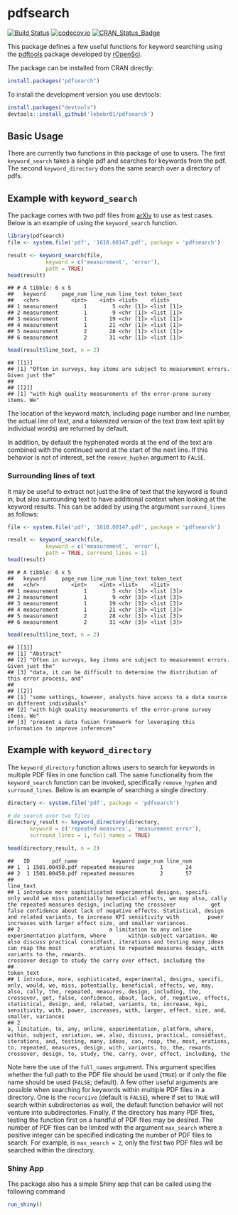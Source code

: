 # pdfsearch

[![Build Status](https://travis-ci.org/lebebr01/pdfsearch.svg?branch=master)](https://travis-ci.org/lebebr01/pdfsearch)
[![codecov.io](https://codecov.io/github/lebebr01/pdfsearch/coverage.svg?branch=master)](https://codecov.io/github/lebebr01/pdfsearch?branch=master)
[![CRAN_Status_Badge](http://www.r-pkg.org/badges/version/pdfsearch)](http://cran.r-project.org/package=pdfsearch)

This package defines a few useful functions for keyword searching using the [pdftools](https://github.com/ropensci/pdftools)  package developed by [rOpenSci](https://ropensci.org/).

The package can be installed from CRAN directly:

```r
install.packages("pdfsearch")
```

To install the development version you use devtools:

```r
install.packages("devtools")
devtools::install_github('lebebr01/pdfsearch')
```

## Basic Usage
There are currently two functions in this package of use to users. The first `keyword_search` takes a single pdf and searches for keywords from the pdf. The second `keyword_directory` does the same search over a directory of pdfs.

## Example with `keyword_search`
The package comes with two pdf files from [arXiv](https://arxiv.org/) to use as test cases. Below is an example of using the `keyword_search` function.

```r
library(pdfsearch)
file <- system.file('pdf', '1610.00147.pdf', package = 'pdfsearch')

result <- keyword_search(file, 
            keyword = c('measurement', 'error'),
            path = TRUE)
head(result)
```

```
## # A tibble: 6 x 5
##   keyword     page_num line_num line_text token_text
##   <chr>          <int>    <int> <list>    <list>    
## 1 measurement        1        5 <chr [1]> <list [1]>
## 2 measurement        1        9 <chr [1]> <list [1]>
## 3 measurement        1       19 <chr [1]> <list [1]>
## 4 measurement        1       21 <chr [1]> <list [1]>
## 5 measurement        2       28 <chr [1]> <list [1]>
## 6 measurement        2       31 <chr [1]> <list [1]>
```

```r
head(result$line_text, n = 2)
```

```
## [[1]]
## [1] "Often in surveys, key items are subject to measurement errors. Given just the"
## 
## [[2]]
## [1] "with high quality measurements of the error-prone survey items. We"
```

The location of the keyword match, including page number and line number, the actual line of text, and a tokenized version of the text (raw text split by individual words) are returned by default.

In addition, by default the hyphenated words at the end of the text are combined with the continued word at the start of the next line. If this behavior is not of interest, set the `remove_hyphen` argument to `FALSE`.

### Surrounding lines of text 
It may be useful to extract not just the line of text that the keyword is found in, but also surrounding text to have additional context when looking at the keyword results. This can be added by using the argument `surround_lines` as follows:

```r
file <- system.file('pdf', '1610.00147.pdf', package = 'pdfsearch')

result <- keyword_search(file, 
            keyword = c('measurement', 'error'),
            path = TRUE, surround_lines = 1)
head(result)
```

```
## # A tibble: 6 x 5
##   keyword     page_num line_num line_text token_text
##   <chr>          <int>    <int> <list>    <list>    
## 1 measurement        1        5 <chr [3]> <list [3]>
## 2 measurement        1        9 <chr [3]> <list [3]>
## 3 measurement        1       19 <chr [3]> <list [3]>
## 4 measurement        1       21 <chr [3]> <list [3]>
## 5 measurement        2       28 <chr [3]> <list [3]>
## 6 measurement        2       31 <chr [3]> <list [3]>
```

```r
head(result$line_text, n = 2)
```

```
## [[1]]
## [1] "Abstract"                                                                          
## [2] "Often in surveys, key items are subject to measurement errors. Given just the"     
## [3] "data, it can be difficult to determine the distribution of this error process, and"
## 
## [[2]]
## [1] "some settings, however, analysts have access to a data source on different individuals"
## [2] "with high quality measurements of the error-prone survey items. We"                    
## [3] "present a data fusion framework for leveraging this information to improve inferences"
```

## Example with `keyword_directory`
The `keyword_directory` function allows users to search for keywords in multiple PDF files in one function call. The same functionality from the `keyword_search` function can be invoked, specifically `remove_hyphen` and `surround_lines`. Below is an example of searching a single directory. 


```r
directory <- system.file('pdf', package = 'pdfsearch')

# do search over two files
directory_result <- keyword_directory(directory, 
       keyword = c('repeated measures', 'measurement error'),
       surround_lines = 1, full_names = TRUE)

head(directory_result, n = 2)
```

```
##   ID       pdf_name           keyword page_num line_num
## 1  1 1501.00450.pdf repeated measures        1       24
## 2  1 1501.00450.pdf repeated measures        2       57
##                                                                                                                                                                                                                                                                                                                                                                                                             line_text
## 1 introduce more sophisticated experimental designs, specifi-           only would we miss potentially beneficial effects, we may also, cally the repeated measures design, including the crossover           get false confidence about lack of negative effects. Statistical, design and related variants, to increase KPI sensitivity with         power increases with larger effect size, and smaller variances.
## 2                            a limitation to any online experimentation platform, where       within-subject variation. We also discuss practical considfast, iterations and testing many ideas can reap the most         erations to repeated measures design, with variants to the, rewards.                                                         crossover design to study the carry over effect, including the
##                                                                                                                                                                                                                                                                                                                                                                                                                        token_text
## 1 introduce, more, sophisticated, experimental, designs, specifi, only, would, we, miss, potentially, beneficial, effects, we, may, also, cally, the, repeated, measures, design, including, the, crossover, get, false, confidence, about, lack, of, negative, effects, statistical, design, and, related, variants, to, increase, kpi, sensitivity, with, power, increases, with, larger, effect, size, and, smaller, variances
## 2                                                                         a, limitation, to, any, online, experimentation, platform, where, within, subject, variation, we, also, discuss, practical, considfast, iterations, and, testing, many, ideas, can, reap, the, most, erations, to, repeated, measures, design, with, variants, to, the, rewards, crossover, design, to, study, the, carry, over, effect, including, the
```

Note here the use of the `full_names` argument. This argument specifies whether the full path to the PDF file should be used (`TRUE`) or if only the file name should be used (`FALSE`; default). A few other useful arguments are possible when searching for keywords within multiple PDF files in a directory. One is the `recursive` (default is `FALSE`), where if set to `TRUE` will search within subdirectories as well, the default function behavior will not venture into subdirectories. Finally, if the directory has many PDF files, testing the function first on a handful of PDF files may be desired. The number of PDF files can be limited with the argument `max_search` where a positive integer can be specified indicating the number of PDF files to search. For example, is `max_search = 2`, only the first two PDF files will be searched within the directory.

### Shiny App
The package also has a simple Shiny app that can be called using the following command

```r
run_shiny()
```


